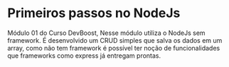 # Primeiros passos no NodeJs
   Módulo 01 do Curso DevBoost, Nesse módulo utiliza o NodeJs sem framework. É desenvolvido um CRUD simples que salva os dados em um array, como não tem framework é possível ter noção de funcionalidades que frameworks como express já entregam prontas.
